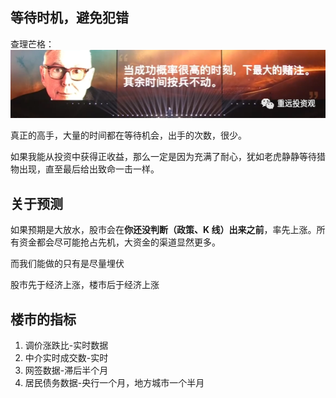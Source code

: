 ## 等待时机，避免犯错
查理芒格：
![](attachments/Pasted%20image%2020241008113126.png)

真正的高手，大量的时间都在等待机会，出手的次数，很少。

如果我能从投资中获得正收益，那么一定是因为充满了耐心，犹如老虎静静等待猎物出现，直至最后给出致命一击一样。


## 关于预测

如果预期是大放水，股市会在**你还没判断（政策、K 线）出来之前**，率先上涨。所有资金都会尽可能抢占先机，大资金的渠道显然更多。

而我们能做的只有是尽量埋伏

股市先于经济上涨，楼市后于经济上涨

## 楼市的指标

1. 调价涨跌比-实时数据
2. 中介实时成交数-实时
3. 网签数据-滞后半个月
4. 居民债务数据-央行一个月，地方城市一个半月

